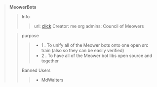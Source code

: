 > **MeowerBots**
> > Info
> > > url: [click](https://github.com/MeowerBots)
> > > Creator: me
> > > org admins: Council of Meowers  
>
> > purpose
> > > - 1 . To unify all of the Meower bots onto one open src train (also so they can be easily verified)
> > > - 2 . To have all of the Meower bot libs open source and together
> >
> > Banned Users
> > > - MdWalters
